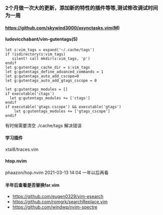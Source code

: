 ### 2个月做一次大的更新，添加新的特性的插件等等,测试修改调试时间为一周


#### https://github.com/skywind3000/asynctasks.vim(M)
#### ludovicchabant/vim-gutentags(S)

```
let s:vim_tags = expand('~/.cache/tags')
if !isdirectory(s:vim_tags)
   silent! call mkdir(s:vim_tags, 'p')
endif
let g:gutentags_cache_dir = s:vim_tags
let g:gutentags_define_advanced_commands = 1
let g:gutentags_auto_add_cscope=0
let g:gutentags_auto_add_gtags_cscope = 0

let g:gutentags_modules = []
if executable('ctags')
  let g:gutentags_modules += ['ctags']
endif
if executable('gtags-cscope') && executable('gtags')
	let g:gutentags_modules += ['gtags_cscope']
endif
```

有时候需要清空 ./cache/tags 解决错误

#### 学习插件

xtal8/traces.vim

#### htop.nvim
phaazon/hop.nvim
2021-03-13 14:04
一年以后再看
#### 半年后查看是否替换far.vim
- https://github.com/eugen0329/vim-esearch
- https://github.com/romgrk/searchReplace.vim
- https://github.com/windwp/nvim-spectre
